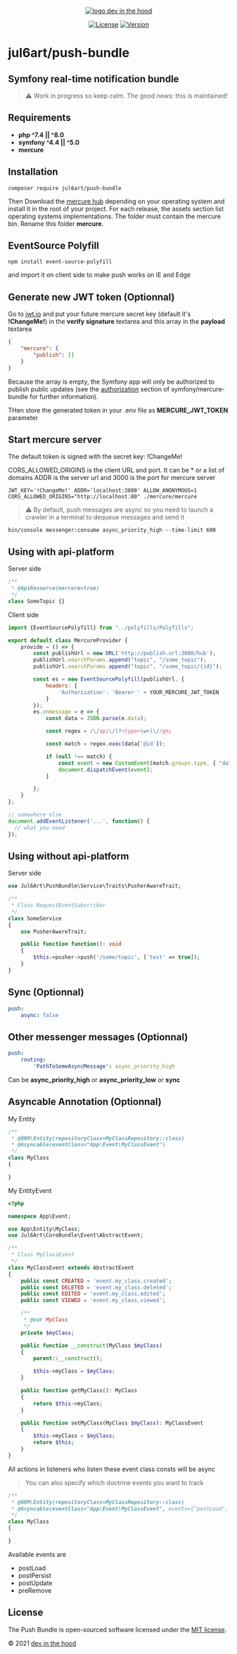 <p align="center">
    <a href="https://devinthehood.com"><img src="https://github.com/jul6art/symfony-skeleton/blob/master/assets/img/devinthehood.png?raw=true" alt="logo dev in the hood"></a>
</p>

<p align="center">
    <a href="https://opensource.org/licenses/MIT" target="_blank"><img src="https://img.shields.io/badge/License-MIT-yellow.svg" alt="License"></a>
    <a href="https://github.com/jul6art/symfony-skeleton" target="_blank"><img src="https://img.shields.io/static/v1?label=stable&message=v1+coming+soon&color=orange" alt="Version"></a>
</p>

jul6art/push-bundle
===================
Symfony real-time notification bundle
-------------------------------------

> :warning: Work in progress so keep calm. The good news: this is maintained!

Requirements
------------

* **php ^7.4 || ^8.0**
* **symfony ^4.4 || ^5.0**
* **mercure**

Installation
------------

```shell
composer require jul6art/push-bundle
```

Then Download the [mercure hub](https://github.com/dunglas/mercure/releases/tag/v0.3.3) depending on your operating system and install it in the root of your project. 
For each release, the assets section list operating systems implementations. The folder must contain the mercure bin. Rename this folder **mercure**.

EventSource Polyfill
--------------------

```shell
npm install event-source-polyfill
```

and import it on client side to make push works on IE and Edge

Generate new JWT token (Optionnal)
----------------------------------

Go to [jwt.io](http://jwt.io) and put your future mercure secret key (default it's **!ChangeMe!**) in the **verify signature** textarea and this array in the **payload** textarea

```json
{
    "mercure": {
        "publish": []
    }
}
```

Because the array is empty, the Symfony app will only be authorized to publish public updates (see the [authorization](https://symfony.com/doc/current/mercure.html#authorization) section of symfony/mercure-bundle for further information).

THen store the generated token in your .env file as **MERCURE_JWT_TOKEN** parameter

Start mercure server
--------------------

The default token is signed with the secret key: !ChangeMe!

CORS_ALLOWED_ORIGINS is the client URL and port. It can be * or a list of domains
ADDR is the server url and 3000 is the port for mercure server

```shell
JWT_KEY='!ChangeMe!' ADDR='localhost:3000' ALLOW_ANONYMOUS=1 CORS_ALLOWED_ORIGINS="http://localhost:80" ./mercure/mercure
```

> :warning: By default, push messages are async so you need to launch a crawler in a terminal to dequeue messages and send it

```shell
bin/console messenger:consume async_priority_high --time-limit 600
```

Using with api-platform
-----------------------

Server side

```php
/**
 * @ApiResource(mercure=true)
 */
class SomeTopic {}
```

Client side

```javascript
import {EventSourcePolyfill} from "../polyfills/Polyfills";

export default class MercureProvider {
    provide = () => {
        const publishUrl = new URL('http://publish.url:3000/hub');
        publishUrl.searchParams.append("topic", "/some_topic");
        publishUrl.searchParams.append("topic", "/some_topic/{id}");

        const es = new EventSourcePolyfill(publishUrl, {
            headers: {
                'Authorization': 'Bearer ' + YOUR_MERCURE_JWT_TOKEN
            }
        });
        es.onmessage = e => {
            const data = JSON.parse(e.data);

            const regex = /\/api\/(?<type>\w+)\//gm;

            const match = regex.exec(data['@id']);

            if (null !== match) {
                const event = new CustomEvent(match.groups.type, { "data": data });
                document.dispatchEvent(event);
            }

        };
    }
};

// somewhere else
document.addEventListener('...', function() {
  // what you need
});
```

Using without api-platform
--------------------------

Server side

```php
use Jul6Art\PushBundle\Service\Traits\PusherAwareTrait;

/**
 * Class RequestEventSubscriber
 */
class SomeService
{
    use PusherAwareTrait;

    public function function(): void
    {
        $this->pusher->push('/some/topic', ['test' => true]);
    }
}
```

Sync (Optionnal)
----------------

```yaml
push:
    async: false
```

Other messenger messages (Optionnal)
------------------------------------

```yaml
push:
    routing:
        'PathToSomeAsyncMessage': async_priority_high
```

Can be **async_priority_high** or **async_priority_low** or **sync**

Asyncable Annotation (Optionnal)
--------------------------------

My Entity

```php
/**
 * @ORM\Entity(repositoryClass=MyClassRepository::class)
 * @Asyncable(eventClass="App\Event\MyClassEvent")
 */
class MyClass
{

}
```

My EntityEvent

```php
<?php

namespace App\Event;

use App\Entity\MyClass;
use Jul6Art\CoreBundle\Event\AbstractEvent;

/**
 * Class MyClassEvent
 */
class MyClassEvent extends AbstractEvent
{
    public const CREATED = 'event.my_class.created';
    public const DELETED = 'event.my_class.deleted';
    public const EDITED = 'event.my_class.edited';
    public const VIEWED = 'event.my_class.viewed';

    /**
     * @var MyClass
     */
    private $myClass;

    public function __construct(MyClass $myClass)
    {
        parent::__construct();

        $this->myClass = $myClass;
    }

    public function getMyClass(): MyClass
    {
        return $this->myClass;
    }

    public function setMyClass(MyClass $myClass): MyClassEvent
    {
        $this->myClass = $myClass;
        return $this;
    }
}
```

All actions in listeners who listen these event class consts will be async

> You can also specify which doctrine events you want to track

```php
/**
 * @ORM\Entity(repositoryClass=MyClassRepository::class)
 * @Asyncable(eventClass="App\Event\MyClassEvent", events={"postLoad", "postPersist"})
 */
class MyClass
{

}
```

Available events are

* postLoad
* postPersist
* postUpdate
* preRemove

License
-------

The Push Bundle is open-sourced software licensed under the [MIT license](https://opensource.org/licenses/MIT).

&copy; 2021 [dev in the hood](https://devinthehood.com)
